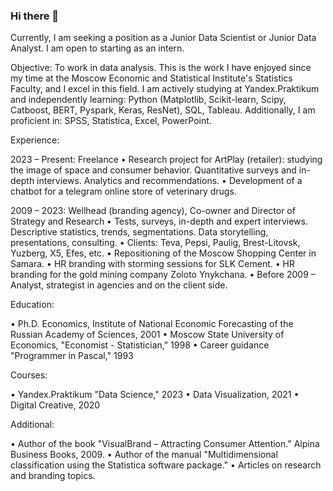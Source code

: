 ### Hi there 👋

Currently, I am seeking a position as a Junior Data Scientist or Junior Data Analyst. I am open to starting as an intern.

Objective: To work in data analysis. This is the work I have enjoyed since my time at the Moscow Economic and Statistical Institute's Statistics Faculty, and I excel in this field.
I am actively studying at Yandex.Praktikum and independently learning: Python (Matplotlib, Scikit-learn, Scipy, Catboost, BERT, Pyspark, Keras, ResNet), SQL, Tableau. Additionally, I am proficient in: SPSS, Statistica, Excel, PowerPoint.


Experience:

2023 – Present: Freelance
•	Research project for ArtPlay (retailer): studying the image of space and consumer behavior. Quantitative surveys and in-depth interviews. Analytics and recommendations.
•	Development of a chatbot for a telegram online store of veterinary drugs.

2009 – 2023: Wellhead (branding agency), Co-owner and Director of Strategy and Research
•	Tests, surveys, in-depth and expert interviews. Descriptive statistics, trends, segmentations. Data storytelling, presentations, consulting.
•	Clients: Teva, Pepsi, Paulig, Brest-Litovsk, Yuzberg, X5, Efes, etc.
•	Repositioning of the Moscow Shopping Center in Samara.
•	HR branding with storming sessions for SLK Cement.
•	HR branding for the gold mining company Zoloto Ynykchana.
• Before 2009 – Analyst, strategist in agencies and on the client side.


Education:

•	Ph.D. Economics, Institute of National Economic Forecasting of the Russian Academy of Sciences, 2001
•	Moscow State University of Economics, "Economist - Statistician," 1998
•	Career guidance "Programmer in Pascal," 1993


Courses:

•	Yandex.Praktikum "Data Science," 2023
•	Data Visualization, 2021
•	Digital Creative, 2020


Additional:

•	Author of the book "VisualBrand – Attracting Consumer Attention." Alpina Business Books, 2009.
•	Author of the manual "Multidimensional classification using the Statistica software package."
•	Articles on research and branding topics.


